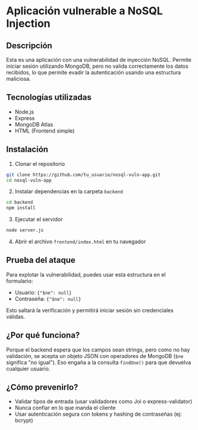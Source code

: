 # Aplicación vulnerable a NoSQL Injection

## Descripción
Esta es una aplicación con una vulnerabilidad de inyección NoSQL. Permite iniciar sesión utilizando MongoDB, pero no valida correctamente los datos recibidos, lo que permite evadir la autenticación usando una estructura maliciosa.

## Tecnologías utilizadas
- Node.js
- Express
- MongoDB Atlas
- HTML (Frontend simple)

## Instalación
1. Clonar el repositorio
```bash
git clone https://github.com/tu_usuario/nosql-vuln-app.git
cd nosql-vuln-app
```
2. Instalar dependencias en la carpeta `backend`
```bash
cd backend
npm install
```
3. Ejecutar el servidor
```bash
node server.js
```
4. Abrir el archivo `frontend/index.html` en tu navegador

## Prueba del ataque
Para explotar la vulnerabilidad, puedes usar esta estructura en el formulario:
- Usuario: `{"$ne": null}`
- Contraseña: `{"$ne": null}`

Esto saltará la verificación y permitirá iniciar sesión sin credenciales válidas.

## ¿Por qué funciona?
Porque el backend espera que los campos sean strings, pero como no hay validación, se acepta un objeto JSON con operadores de MongoDB (`$ne` significa "no igual"). Eso engaña a la consulta `findOne()` para que devuelva cualquier usuario.

## ¿Cómo prevenirlo?
- Validar tipos de entrada (usar validadores como Joi o express-validator)
- Nunca confiar en lo que manda el cliente
- Usar autenticación segura con tokens y hashing de contraseñas (ej: bcrypt)